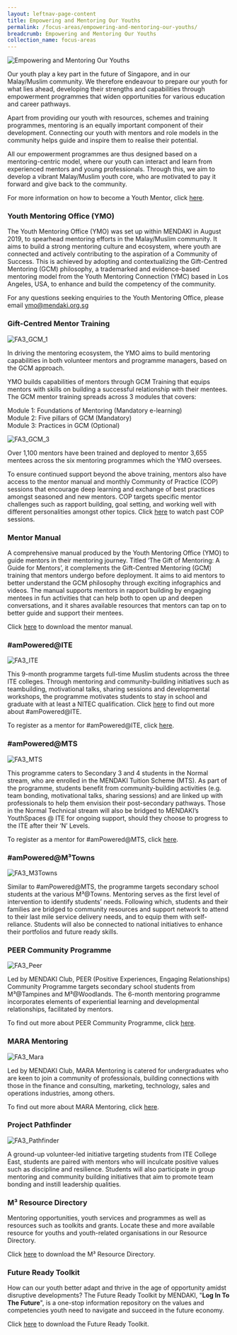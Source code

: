```yaml
---
layout: leftnav-page-content
title: Empowering and Mentoring Our Youths
permalink: /focus-areas/empowering-and-mentoring-our-youths/
breadcrumb: Empowering and Mentoring Our Youths
collection_name: focus-areas
---
```


![Empowering and Mentoring Our Youths](/images/focus-area-empowering.jpg)

Our youth play a key part in the future of Singapore, and in our Malay/Muslim community. We therefore endeavour to prepare our youth for what lies ahead, developing their strengths and capabilities through empowerment programmes that widen opportunities for various education and career pathways.

Apart from providing our youth with resources, schemes and training programmes, mentoring is an equally important component of their development. Connecting our youth with mentors and role models in the community helps guide and inspire them to realise their potential.

All our empowerment programmes are thus designed based on a mentoring-centric model, where our youth can interact and learn from experienced mentors and young professionals. Through this, we aim to develop a vibrant Malay/Muslim youth core, who are motivated to pay it forward and give back to the community.

For more information on how to become a Youth Mentor, click [here](https://www.tinyurl.com/volunteerMENDAKI2021).

### **Youth Mentoring Office (YMO)** 

The Youth Mentoring Office (YMO) was set up within MENDAKI in August 2019, to spearhead mentoring efforts in the Malay/Muslim community. It aims to build a strong mentoring culture and ecosystem, where youth are connected and actively contributing to the aspiration of a Community of Success. This is achieved by adopting and contextualizing the Gift-Centred Mentoring (GCM) philosophy, a trademarked and evidence-based mentoring model from the Youth Mentoring Connection (YMC) based in Los Angeles, USA, to enhance and build the competency of the community.

For any questions seeking enquiries to the Youth Mentoring Office, please email ymo@mendaki.org.sg 

### **Gift-Centred Mentor Training** 

![FA3_GCM_1](/images/FA3_GCM_1_2.JPEG)

In driving the mentoring ecosystem, the YMO aims to build mentoring capabilities in both volunteer mentors and programme managers, based on the GCM approach. 

YMO builds capabilities of mentors through GCM Training that equips mentors with skills on building a successful relationship with their mentees. The GCM mentor training spreads across 3 modules that covers:

Module 1: Foundations of Mentoring (Mandatory e-learning) <br>
Module 2: Five pillars of GCM (Mandatory) <br>
Module 3: Practices in GCM (Optional) <br>

![FA3_GCM_3](/images/FA3_GCM_3.png)

Over 1,100 mentors have been trained and deployed to mentor 3,655 mentees across the six mentoring programmes which the YMO oversees. 

To ensure continued support beyond the above training, mentors also have access to the mentor manual and monthly Community of Practice (COP) sessions that encourage deep learning and exchange of best practices amongst seasoned and new mentors. COP targets specific mentor challenges such as rapport building, goal setting, and working well with different personalities amongst other topics. Click [here](https://www.youtube.com/channel/UCIEd7EWcu1apONGn-nsVbnQ) to watch past COP sessions.  

### **Mentor Manual**

A comprehensive manual produced by the Youth Mentoring Office (YMO) to guide mentors in their mentoring journey. Titled ‘The Gift of Mentoring: A Guide for Mentors’, it complements the Gift-Centred Mentoring (GCM) training that mentors undergo before deployment. It aims to aid mentors to better understand the GCM philosophy through exciting infographics and videos. The manual supports mentors in rapport building by engaging mentees in fun activities that can help both to open up and deepen conversations, and it shares available resources that mentors can tap on to better guide and support their mentees.

Click <a href="/images/PDF/Mendaki_Digital_v10_24nov_4.2MB.pdf" class="no-pdf-icon" style="margin-left:0;">here</a> to download the mentor manual.

### **#amPowered@ITE** 

![FA3_ITE](/images/FA3_ITE.jpg)

This 9-month programme targets full-time Muslim students across the three ITE colleges. Through mentoring and community-building initiatives such as teambuilding, motivational talks, sharing sessions and developmental workshops, the programme motivates students to stay in school and graduate with at least a NITEC qualification. Click [here](https://youtu.be/5P5CLRez9eA) to find out more about #amPowered@ITE.

To register as a mentor for #amPowered@ITE, click [here](https://www.tinyurl.com/volunteerMENDAKI2021).

### **#amPowered@MTS** 

![FA3_MTS](/images/FA3_MTS.jpeg)

This programme caters to Secondary 3 and 4 students in the Normal stream, who are enrolled in the MENDAKI Tuition Scheme (MTS). As part of the programme, students benefit from community-building activities (e.g. team bonding, motivational talks, sharing sessions) and are linked up with professionals to help them envision their post-secondary pathways. Those in the Normal Technical stream will also be bridged to MENDAKI’s YouthSpaces @ ITE for ongoing support, should they choose to progress to the ITE after their ‘N’ Levels. 

To register as a mentor for #amPowered@MTS, click [here](https://www.tinyurl.com/volunteerMENDAKI2021).

### **#amPowered@M³Towns** 

![FA3_M3Towns](/images/FA3_M3Towns.jpg)

Similar to #amPowered@MTS, the programme targets secondary school students at the various M³@Towns. Mentoring serves as the first level of intervention to identify students’ needs. Following which, students and their families are bridged to community resources and support network to attend to their last mile service delivery needs, and to equip them with self-reliance. Students will also be connected to national initiatives to enhance  their portfolios and future ready skills. 

### **PEER Community Programme** 

![FA3_Peer](/images/FA3_PEER.png)

Led by MENDAKI Club, PEER (Positive Experiences, Engaging Relationships) Community Programme targets secondary school students from M³@Tampines and M³@Woodlands. The 6-month mentoring programme incorporates elements of experiential learning and developmental relationships, facilitated by mentors. 

To find out more about PEER Community Programme, click [here](https://www.ymcpeer.com/).

### **MARA Mentoring** 

![FA3_Mara](/images/FA3_MARA.png)

Led by MENDAKI Club, MARA Mentoring is catered for undergraduates who are keen to join a community of professionals, building connections with those in the finance and consulting, marketing, technology, sales and operations industries, among others.

To find out more about MARA Mentoring, click [here](https://www.maramentoring.com/).

### **Project Pathfinder** 

![FA3_Pathfinder](/images/FA3_Pathfinder.JPG)

A ground-up volunteer-led initiative targeting students from ITE College East, students are paired with mentors who will inculcate positive values such as discipline and resilience. Students will also participate in group mentoring and community building initiatives that aim to promote team bonding and instill leadership qualities.

### **M³ Resource Directory** 

Mentoring opportunities, youth services and programmes as well as resources such as toolkits and grants. Locate these and more available resource for youths and youth-related organisations in our Resource Directory.

Click <a href="/images/PDF/M³_Youth_Resource_Directory_123KB.pdf" class="no-pdf-icon" style="margin-left:0;">here</a> to download the M³ Resource Directory.

### **Future Ready Toolkit**

How can our youth better adapt and thrive in the age of opportunity amidst disruptive developments? The Future Ready Toolkit by MENDAKI, "**Log In To The Future**", is a one-stop information repository on the values and competencies youth need to navigate and succeed in the future economy.

Click <a href="/images/PDF/Future_Ready_Toolkit_4.6MB.pdf" class="no-pdf-icon" style="margin-left:0;">here</a> to download the Future Ready Toolkit.

